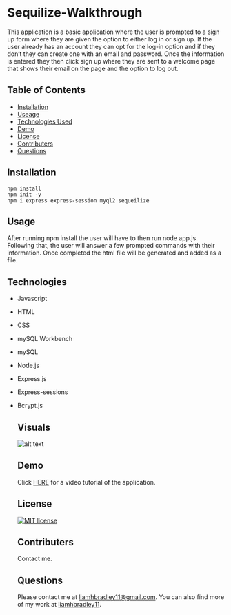 # Sequilize-Walkthrough

 This application is a basic application where the user is prompted to a sign up form where they are given the option to either log in or sign up.  If the user already has an account they can opt for the log-in option and if they don’t they can create one with an email and password.  Once the information is entered they then click sign up where they are sent to a welcome page that shows their email on the page and the option to log out.

## Table of Contents
  * [Installation](#installation)
  * [Useage](#usage)
  * [Technologies Used](#Technologies)
  * [Demo](#demo)
  * [License](#license)
  * [Contributers](#contributers)
  * [Questions](#questions)

## Installation
    npm install 
    npm init -y
    npm i express express-session myql2 sequeilize

  ## Usage
  After running npm install the user will have to then run node app.js. Following that, the user will answer a few prompted commands with their information. Once completed the html file will be generated and added as a file.

  ## Technologies
* Javascript
* HTML
* CSS
* mySQL Workbench
* mySQL
* Node.js
* Express.js
* Express-sessions
* Bcrypt.js

  ## Visuals
  ![alt text](https://i.paste.pics/b8b6f61f694a711af4670e03cef33e8f.png)

  ## Demo
  Click [HERE](https://drive.google.com/file/d/1UDz0z_IrK7chqWFQ03-HE-GrzdMkOOpK/view) for a video tutorial of the application.

  ## License
   [![MIT license](https://img.shields.io/badge/License-MIT-blue.svg)](https://lbesson.mit-license.org/)

  ## Contributers
  Contact me.

  ## Questions
  Please contact me at <liamhbradley11@gmail.com>. You can also find more of my work at [liamhbradley11](https://github.com/liamhbradley11).